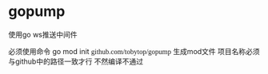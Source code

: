 # gopump
使用go ws推送中间件

必须使用命令 go mod init <font face="黑体">github.com/tobytop/gopump</font> 生成mod文件 项目名称必须与github中的路径一致才行 不然编译不通过
